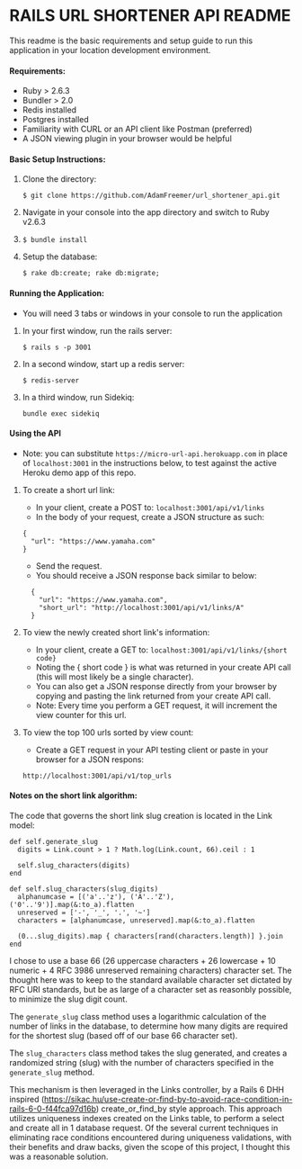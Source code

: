 # RAILS URL SHORTENER API README

This readme is the basic requirements and setup guide to run this application in your location development environment.

#### Requirements:

* Ruby > 2.6.3
* Bundler > 2.0
* Redis installed
* Postgres installed
* Familiarity with CURL or an API client like Postman (preferred)
* A JSON viewing plugin in your browser would be helpful

#### Basic Setup Instructions:

1. Clone the directory: 

    ```
    $ git clone https://github.com/AdamFreemer/url_shortener_api.git
    ```
    
2. Navigate in your console into the app directory and switch to Ruby v2.6.3 

3. `$ bundle install`

4. Setup the database:
    ```
    $ rake db:create; rake db:migrate;
    ```

#### Running the Application:

* You will need 3 tabs or windows in your console to run the application

1. In your first window, run the rails server: 
    ```
    $ rails s -p 3001
    ```
2. In a second window, start up a redis server:
    ```
    $ redis-server
    ```
3. In a third window, run Sidekiq:
    ```
    bundle exec sidekiq
    ```

#### Using the API

* Note: you can substitute `https://micro-url-api.herokuapp.com` in place of `localhost:3001` in the instructions below, to test against the active Heroku demo app of this repo. 

1. To create a short url link:
    
    * In your client, create a POST to: `localhost:3001/api/v1/links`
    * In the body of your request, create a JSON structure as such:
    ```
    {
      "url": "https://www.yamaha.com"
    }
    ```
    * Send the request. 
    * You should receive a JSON response back similar to below:
    ```
      {
        "url": "https://www.yamaha.com",
        "short_url": "http://localhost:3001/api/v1/links/A"
      }
    ```
2. To view the newly created short link's information:

    * In your client, create a GET to: `localhost:3001/api/v1/links/{short code}`
    * Noting the { short code } is what was returned in your create API call (this will most likely be a single character).
    * You can also get a JSON response directly from your browser by copying and pasting the link returned from your create API call.
    * Note: Every time you perform a GET request, it will increment the view counter for this url.

3. To view the top 100 urls sorted by view count:
    * Create a GET request in your API testing client or paste in your browser for a JSON respons:
    ```
    http://localhost:3001/api/v1/top_urls
    ```

#### Notes on the short link algorithm:

The code that governs the short link slug creation is located in the Link model:
    
  ```
  def self.generate_slug
    digits = Link.count > 1 ? Math.log(Link.count, 66).ceil : 1
    
    self.slug_characters(digits)
  end
  
  def self.slug_characters(slug_digits)
    alphanumcase = [('a'..'z'), ('A'..'Z'), ('0'..'9')].map(&:to_a).flatten
    unreserved = ['-', '_', '.', '~']
    characters = [alphanumcase, unreserved].map(&:to_a).flatten

    (0...slug_digits).map { characters[rand(characters.length)] }.join
  end
  ```
  I chose to use a base 66 (26 uppercase characters + 26 lowercase + 10 numeric + 4 RFC 3986 unreserved remaining characters) character set. The thought here was to keep to the standard available character set dictated by RFC URI standards, but be as large of a character set as reasonbly possible, to minimize the slug digit count.

  The `generate_slug` class method uses a logarithmic calculation of the number of links in the database, to determine how many digits are required for the shortest slug (based off of our base 66 character set).

  The `slug_characters` class method takes the slug generated, and creates a randomized string (slug) with the number of characters specified in the `generate_slug` method.

  This mechanism is then leveraged in the Links controller, by a Rails 6 DHH inspired (https://sikac.hu/use-create-or-find-by-to-avoid-race-condition-in-rails-6-0-f44fca97d16b) create_or_find_by style approach. This approach utilizes uniqueness indexes created on the Links table, to perform a select and create all in 1 database request. Of the several current techniques in eliminating race conditions encountered during uniqueness validations, with their benefits and draw backs, given the scope of this project, I thought this was a reasonable solution.

